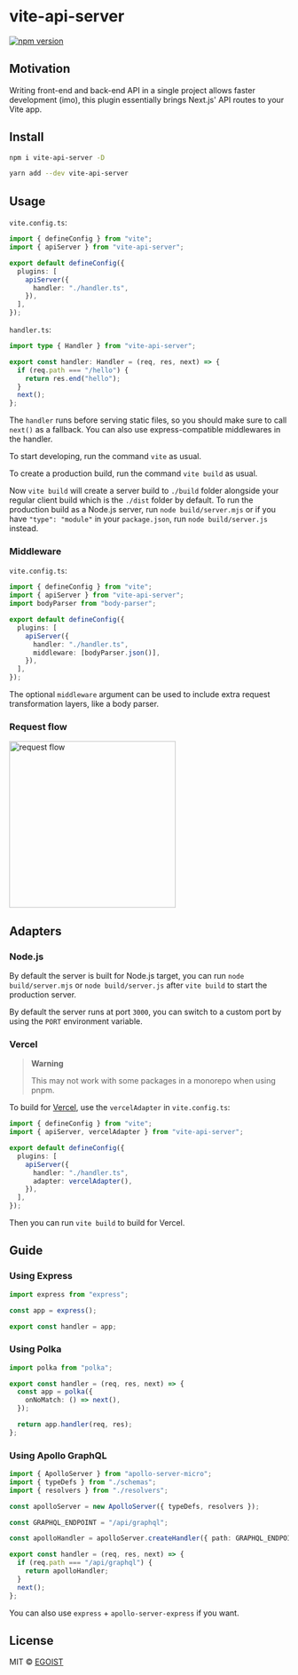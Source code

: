 # vite-api-server

[![npm version](https://badgen.net/npm/v/vite-api-server)](https://npm.im/vite-api-server)

## Motivation

Writing front-end and back-end API in a single project allows faster development (imo), this plugin essentially brings Next.js' API routes to your Vite app.

## Install

```bash
npm i vite-api-server -D
```

```bash
yarn add --dev vite-api-server
```

## Usage

`vite.config.ts`:

```ts
import { defineConfig } from "vite";
import { apiServer } from "vite-api-server";

export default defineConfig({
  plugins: [
    apiServer({
      handler: "./handler.ts",
    }),
  ],
});
```

`handler.ts`:

```ts
import type { Handler } from "vite-api-server";

export const handler: Handler = (req, res, next) => {
  if (req.path === "/hello") {
    return res.end("hello");
  }
  next();
};
```

The `handler` runs before serving static files, so you should make sure to call `next()` as a fallback. You can also use express-compatible middlewares in the handler.

To start developing, run the command `vite` as usual.

To create a production build, run the command `vite build` as usual.

Now `vite build` will create a server build to `./build` folder alongside your regular client build which is the `./dist` folder by default. To run the production build as a Node.js server, run `node build/server.mjs` or if you have `"type": "module"` in your `package.json`, run `node build/server.js` instead.

### Middleware

`vite.config.ts`:

```ts
import { defineConfig } from "vite";
import { apiServer } from "vite-api-server";
import bodyParser from "body-parser";

export default defineConfig({
  plugins: [
    apiServer({
      handler: "./handler.ts",
      middleware: [bodyParser.json()],
    }),
  ],
});
```

The optional `middleware` argument can be used to include extra request transformation layers, like a body parser.

### Request flow

<img src="https://user-images.githubusercontent.com/8784712/116026214-d424af80-a684-11eb-9126-b188d7976be2.png" width="300" alt="request flow">

## Adapters

### Node.js

By default the server is built for Node.js target, you can run `node build/server.mjs` or `node build/server.js` after `vite build` to start the production server.

By default the server runs at port `3000`, you can switch to a custom port by using the `PORT` environment variable.

### Vercel

> **Warning**
>
> This may not work with some packages in a monorepo when using pnpm.

To build for [Vercel](https://vercel.com), use the `vercelAdapter` in `vite.config.ts`:

```ts
import { defineConfig } from "vite";
import { apiServer, vercelAdapter } from "vite-api-server";

export default defineConfig({
  plugins: [
    apiServer({
      handler: "./handler.ts",
      adapter: vercelAdapter(),
    }),
  ],
});
```

Then you can run `vite build` to build for Vercel.

## Guide

### Using Express

```ts
import express from "express";

const app = express();

export const handler = app;
```

### Using Polka

```ts
import polka from "polka";

export const handler = (req, res, next) => {
  const app = polka({
    onNoMatch: () => next(),
  });

  return app.handler(req, res);
};
```

### Using Apollo GraphQL

```ts
import { ApolloServer } from "apollo-server-micro";
import { typeDefs } from "./schemas";
import { resolvers } from "./resolvers";

const apolloServer = new ApolloServer({ typeDefs, resolvers });

const GRAPHQL_ENDPOINT = "/api/graphql";

const apolloHandler = apolloServer.createHandler({ path: GRAPHQL_ENDPOINT });

export const handler = (req, res, next) => {
  if (req.path === "/api/graphql") {
    return apolloHandler;
  }
  next();
};
```

You can also use `express` + `apollo-server-express` if you want.

## License

MIT &copy; [EGOIST](https://github.com/sponsors/egoist)
